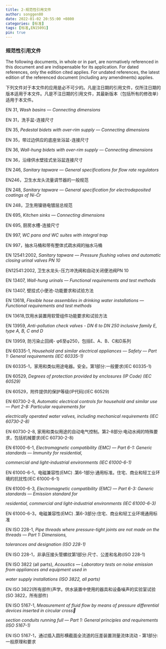 ```yaml
---
title: 2-规范性引用文件
author: songgen80
date: 2022-01-02 20:55:00 +0800
categories: [标准]
tags: [标准,EN15091]
pin: true
---
```




### 规范性引用文件

The following documents, in whole or in part, are normatively referenced in this document and are indispensable for its application. For dated references, only the edition cited applies. For undated references, the latest edition of the referenced document (including any amendments) applies.

下列文件对于本文件的应用是必不可少的。凡是注日期的引用文件，仅所注日期的版本适用于本文件。凡是不注日期的引用文件，其最新版本（包括所有的修改单）适用于本文件。



EN 31, *Wash basins — Connecting dimensions*

EN 31，洗手盆-连接尺寸



EN 35, *Pedestal bidets with over-rim supply — Connecting dimensions*

EN 35，带过边供应的底座坐浴盆-连接尺寸



EN 36, *Wall-hung bidets with over-rim supply — Connecting dimensions*

EN 36，沿缘供水壁挂式坐浴盆连接尺寸



EN 246, *Sanitary tapware — General specifications for flow rate regulators*

EN246，卫生水龙头流量调节器的一般规范



EN 248, *Sanitary tapware — General specification for electrodeposited coatings of Ni-Cr*

EN 248，卫生用镍铬电镀层总规范



EN 695, *Kitchen sinks — Connecting dimensions*

EN 695, 厨房水槽-连接尺寸



EN 997, *WC pans and WC suites with integral trap*

EN 997，抽水马桶和带有整体式疏水阀的抽水马桶



EN 12541:2002, *Sanitary tapware — Pressure flushing valves and automatic closing urinal valves PN 10*

EN12541:2002, 卫生水龙头-压力冲洗阀和自动关闭便池阀PN 10



EN 13407, *Wall-hung urinals — Functional requirements and test methods*

EN 13407, 壁挂式小便池-功能要求和试验方法



EN 13618, *Flexible hose assemblies in drinking water installations — Functional requirements and test methods*

EN 13618,饮用水装置用软管组件功能要求和试验方法



EN 13959, *Anti-pollution check valves - DN 6 to DN 250 inclusive family E, type A, B, C and D*

EN 13959, 防污染止回阀- φ6至φ250，包括E、A、B、C和D系列



EN 60335-1, *Household and similar electrical appliances — Safety — Part 1: General requirements (IEC 60335-1)*

EN 60335-1，家用和类似用途电器。安全。第1部分:一般要求(IEC 60335-1)



EN 60529, *Degrees of protection provided by enclosures (IP Code) (IEC 60529)*

EN 60529，附件提供的保护等级(IP代码)(IEC 60529)



EN 60730-2-8, *Automatic electrical controls for household and similar use — Part 2-8: Particular requirements for* 

*electrically operated water valves, including mechanical requirements (IEC 60730-2-8)*

EN 60730-2-8, 家用和类似用途的自动电气控制。第2-8部分:电动水阀的特殊要求，包括机械要求(IEC 60730-2-8)



EN 61000-6-1, *Electromagnetic compatibility (EMC) — Part 6-1: Generic standards — Immunity for residential,* 

*commercial and light-industrial environments (IEC 61000-6-1)*

EN 61000-6-1，电磁兼容性(EMC) .第6-1部分:通用标准。住宅、商业和轻工业环境的抗扰性(IEC 61000-6-1)



EN 61000-6-3, *Electromagnetic compatibility (EMC) — Part 6-3: Generic standards — Emission standard for* 

*residential, commercial and light-industrial environments (IEC 61000-6-3)*

EN 61000-6-3，电磁兼容性(EMC) .第6-3部分:住宅、商业和轻工业环境通用标准



EN ISO 228-1, *Pipe threads where pressure-tight joints are not made on the threads — Part 1: Dimensions,* 

*tolerances and designation (ISO 228-1)*

EN ISO 228-1，非承压接头管螺纹第1部分:尺寸、公差和名称(ISO 228-1)



EN ISO 3822 (all parts), *Acoustics — Laboratory tests on noise emission from appliances and equipment used in* 

*water supply installations (ISO 3822, all parts)*

EN ISO 3822(所有部件)声学。供水装置中使用的器具和设备噪声的实验室试验(SO 3822，所有部件)



EN ISO 5167-1, *Measurement of fluid flow by means of pressure differential devices inserted in circular cross*

*section conduits running full — Part 1: General principles and requirements (ISO 5167-1)*

EN ISO 5167-1，通过插入圆形横截面全流道的压差装置测量流体流动 - 第1部分:一般原理和要求